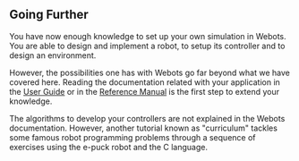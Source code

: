 ## Going Further

You have now enough knowledge to set up your own simulation in Webots.
You are able to design and implement a robot, to setup its controller and to design an environment.

However, the possibilities one has with Webots go far beyond what we have covered here.
Reading the documentation related with your application in the [User Guide](../guide/index.md) or in the [Reference Manual](../reference/index.md) is the first step to extend your knowledge.

The algorithms to develop your controllers are not explained in the Webots documentation.
However, another tutorial known as "curriculum" tackles some famous robot programming problems through a sequence of exercises using the e-puck robot and the C language.
